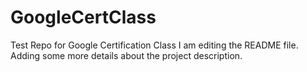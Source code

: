 # GoogleCertClass
Test Repo for Google Certification Class
I am editing the README file. Adding some more details about the project description.
